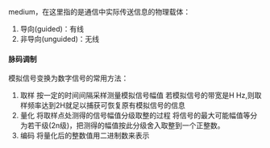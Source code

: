 medium，在这里指的是通信中实际传送信息的物理载体：
1. 导向(guided)：有线
2. 非导向(unguided)：无线

#### 脉码调制
模拟信号变换为数字信号的常用方法：
1. 取样
	按一定的时间间隔采样测量模拟信号幅值
	若模拟信号的带宽是H Hz,则取样频率达到2H就足以捕获可恢复原有模拟信号的信息
2. 量化
	将取样点处测得的信号幅值分级取整的过程
	将信号的最大可能幅值等分为若干级(2n级)，把测得的幅值按此分级舍入取整到一个正整数。
3. 编码
	将量化后的整数值用二进制数来表示